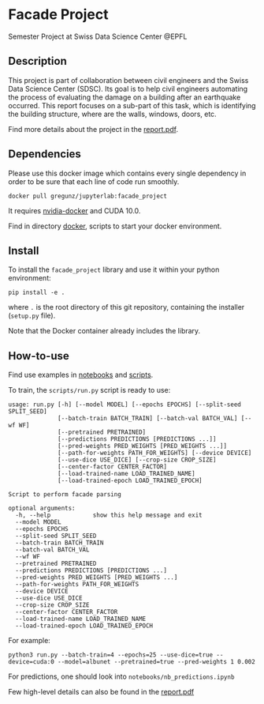 # Facade Project
Semester Project at Swiss Data Science Center @EPFL

## Description
This project is part of collaboration between civil engineers and the Swiss Data Science Center (SDSC). Its goal is to help civil engineers automating the process of evaluating the damage on a building after an earthquake occurred. This report focuses on a sub-part of this task, which is identifying the building structure, where are the walls, windows, doors, etc.

Find more details about the project in the [report.pdf](report.pdf).

## Dependencies
Please use this docker image which contains every single dependency in order to be sure that each line of code run smoothly.
```
docker pull gregunz/jupyterlab:facade_project
```
It requires [nvidia-docker](https://github.com/NVIDIA/nvidia-docker) and CUDA 10.0.

Find in directory [docker](docker), scripts to start your docker environment.

## Install
To install the `facade_project` library and use it within your python environment:
```
pip install -e .
```
where `.` is the root directory of this git repository, containing the installer (`setup.py` file).

Note that the Docker container already includes the library.

## How-to-use
Find use examples in [notebooks](notebooks) and [scripts](scripts).

To train, the `scripts/run.py` script is ready to use:
```
usage: run.py [-h] [--model MODEL] [--epochs EPOCHS] [--split-seed SPLIT_SEED]
              [--batch-train BATCH_TRAIN] [--batch-val BATCH_VAL] [--wf WF]
              [--pretrained PRETRAINED]
              [--predictions PREDICTIONS [PREDICTIONS ...]]
              [--pred-weights PRED_WEIGHTS [PRED_WEIGHTS ...]]
              [--path-for-weights PATH_FOR_WEIGHTS] [--device DEVICE]
              [--use-dice USE_DICE] [--crop-size CROP_SIZE]
              [--center-factor CENTER_FACTOR]
              [--load-trained-name LOAD_TRAINED_NAME]
              [--load-trained-epoch LOAD_TRAINED_EPOCH]

Script to perform facade parsing

optional arguments:
  -h, --help            show this help message and exit
  --model MODEL
  --epochs EPOCHS
  --split-seed SPLIT_SEED
  --batch-train BATCH_TRAIN
  --batch-val BATCH_VAL
  --wf WF
  --pretrained PRETRAINED
  --predictions PREDICTIONS [PREDICTIONS ...]
  --pred-weights PRED_WEIGHTS [PRED_WEIGHTS ...]
  --path-for-weights PATH_FOR_WEIGHTS
  --device DEVICE
  --use-dice USE_DICE
  --crop-size CROP_SIZE
  --center-factor CENTER_FACTOR
  --load-trained-name LOAD_TRAINED_NAME
  --load-trained-epoch LOAD_TRAINED_EPOCH
```
For example:
```
python3 run.py --batch-train=4 --epochs=25 --use-dice=true --device=cuda:0 --model=albunet --pretrained=true --pred-weights 1 0.002
```

For predictions, one should look into `notebooks/nb_predictions.ipynb`


Few high-level details can also be found in the [report.pdf](report.pdf)
